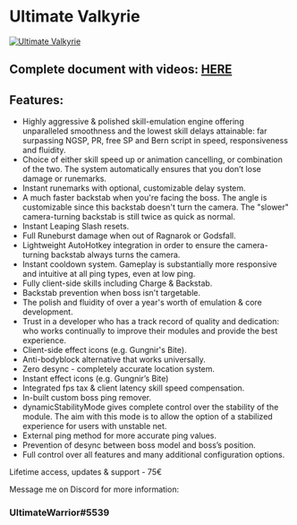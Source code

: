# Ultimate Valkyrie

[![Ultimate Valkyrie](https://i.imgur.com/DRgrX2k.png)](https://www.youtube.com/watch?v=j-RRBt1YrYE)

## Complete document with videos: [HERE](https://docs.google.com/document/d/1Ra6t9wAKCh1FK-BY6d57I-buSmeNb7ZP8uudlbKNHzY/)

## Features:
* Highly aggressive & polished skill-emulation engine offering unparalleled smoothness and the lowest skill delays attainable: far surpassing NGSP, PR, free SP and Bern script in speed, responsiveness and fluidity.
* Choice of either skill speed up or animation cancelling, or combination of the two. The system automatically ensures that you don’t lose damage or runemarks.
* Instant runemarks with optional, customizable delay system.
* A much faster backstab when you're facing the boss. The angle is customizable since this backstab doesn't turn the camera. The "slower" camera-turning backstab is still twice as quick as normal.
* Instant Leaping Slash resets.
* Full Runeburst damage when out of Ragnarok or Godsfall.
* Lightweight AutoHotkey integration in order to ensure the camera-turning backstab always turns the camera.
* Instant cooldown system. Gameplay is substantially more responsive and intuitive at all ping types, even at low ping.
* Fully client-side skills including Charge & Backstab.
* Backstab prevention when boss isn't targetable.
* The polish and fluidity of over a year's worth of emulation & core development.
* Trust in a developer who has a track record of quality and dedication: who works continually to improve their modules and provide the best experience.
* Client-side effect icons (e.g. Gungnir's Bite).
* Anti-bodyblock alternative that works universally.
* Zero desync - completely accurate location system.
* Instant effect icons (e.g. Gungnir’s Bite)
* Integrated fps tax & client latency skill speed compensation.
* In-built custom boss ping remover.
* dynamicStabilityMode gives complete control over the stability of the module. The aim with this mode is to allow the option of a stabilized experience for users with unstable net.
* External ping method for more accurate ping values.
* Prevention of desync between boss model and boss’s position.
* Full control over all features and many additional configuration options.

Lifetime access, updates & support - 75€

Message me on Discord for more information:

### UltimateWarrior#5539
